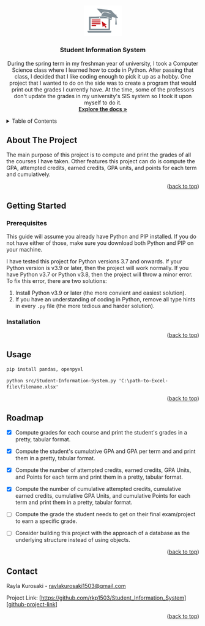 <!--
Author: Rayla Kurosaki
GitHub: https://github.com/rkp1503
-->

<a name="readme-top"></a>



<!-- PROJECT LOGO -->
<br />
<div align="center">
  <a href="https://github.com/rkp1503/Student_Information_System">
    <img src="assets/logo.png" alt="Logo" width="100" height="auto">
  </a>

<h3 align="center">Student Information System</h3>

  <p align="center">
    During the spring term in my freshman year of university, I took a Computer Science class where I learned how to code in Python. After passing that class, I decided that I like coding enough to pick it up as a hobby. One project that I wanted to do on the side was to create a program that would print out the grades I currently have. At the time, some of the professors don't update the grades in my university's SIS system so I took it upon myself to do it.
    <br />
    <a href="https://github.com/rkp1503/Student_Information_System/docs"><strong>Explore the docs »</strong></a>
    <br />
  </p>
</div>



<!-- TABLE OF CONTENTS -->
<details>
  <summary>Table of Contents</summary>
  <ol>
    <li>
      <a href="#about-the-project">About The Project</a>
    </li>
    <li>
      <a href="#getting-started">Getting Started</a>
      <ul>
        <li><a href="#prerequisites">Prerequisites</a></li>
        <li><a href="#installation">Installation</a></li>
      </ul>
    </li>
    <li><a href="#usage">Usage</a></li>
    <li><a href="#roadmap">Roadmap</a></li>
    <li><a href="#contact">Contact</a></li>
  </ol>
</details>



<!-- ABOUT THE PROJECT -->
## About The Project

The main purpose of this project is to compute and print the grades of all the courses I have taken. Other features this project can do is compute the GPA, attempted credits, earned credits, GPA units, and points for each term and cumulatively.

<p align="right">(<a href="#readme-top">back to top</a>)</p>



<!-- GETTING STARTED -->
## Getting Started

### Prerequisites

This guide will assume you already have Python and PIP installed. If you do not have either of those, make sure you download both Python and PIP on your machine.

I have tested this project for Python versions 3.7 and onwards. If your Python version is v3.9 or later, then the project will work normally. If you have Python v3.7 or Python v3.8, then the project will throw a minor error. To fix this error, there are two solutions:
1. Install Python v3.9 or later (the more convient and easiest solution).
2. If you have an understanding of coding in Python, remove all type hints in every `.py` file (the more tedious and harder solution).

<!-- Requires to import pandas and openpyxl -->

### Installation

<p align="right">(<a href="#readme-top">back to top</a>)</p>



<!-- USAGE EXAMPLES -->
## Usage

```
pip install pandas, openpyxl
```

```
python src/Student-Information-System.py 'C:\path-to-Excel-file\filename.xlsx'
```

<p align="right">(<a href="#readme-top">back to top</a>)</p>



<!-- ROADMAP -->
## Roadmap

- [x] Compute grades for each course and print the student's grades in a pretty, tabular format. 
- [x] Compute the student's cumulative GPA and GPA per term and and print them in a pretty, tabular format.
- [x] Compute the number of attempted credits, earned credits, GPA Units, and Points for each term and print them in a pretty, tabular format.
- [x] Compute the number of cumulative attempted credits, cumulative earned credits, cumulative GPA Units, and cumulative Points for each term and print them in a pretty, tabular format.
- [ ] Compute the grade the student needs to get on their final exam/project to earn a specific grade.
- [ ] Consider building this project with the approach of a database as the underlying structure instead of using objects.


<p align="right">(<a href="#readme-top">back to top</a>)</p>



<!-- CONTACT -->
## Contact

Rayla Kurosaki - raylakurosaki1503@gmail.com

Project Link: [https://github.com/rkp1503/Student_Information_System][github-project-link]

<p align="right">(<a href="#readme-top">back to top</a>)</p>

<!-- MARKDOWN LINKS & IMAGES -->
<!-- https://www.markdownguide.org/basic-syntax/#reference-style-links -->
[github-project-link]: https://github.com/rkp1503/Student_Information_System
